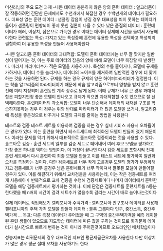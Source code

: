 머신러닝의 주요 도전 과제
-나쁜 데이터
충분하지 않은 양의 훈련 데이터 : 알고리즘이 잘 작동하려면 간단한 문제에서도 수천개에서 복잡한 경우 수백만개의 데이터가 필요하다.
데표성 없는 훈련 데이터 : 샘플링 잡음이 생길 경우 대표성을 띄지 못하는 데이터가 들어가 샘플링이 편향되어 좋지 못한 결론이 나올 수 있다
낮은 품질의 데이터 : 훈련데이터가 에러, 이상치, 잡은으로 가득한 경우 이때는 데이터 정제에 시간을 들여서 사용해야한다
관련없는 특성: 가지고 있는 특성중에 훈련에 유용한 특성을 선택하고 특성끼리 결합하여 더 유용한 특성을 만들어 사용해아한다

-나쁜 알고리즘
훈련 데이터의 과대적합: 모델이 훈련 데이터에는 너무 잘 맞지만 일반성이 떨어지는 것, 이는 주로 데이터의 잡음의 양에 비해 모델이 너무 복잡할 때 발생한다. 따라서 파라미터수가 적은 모델을 사용하거나. 특성의 수를 줄이거나, 모델에 규제를 가하거나, 데이터 수를 늘리거나, 데이터의 노이즈를 제거하여 일반적인 경우에 더 맞게 하는 것을 사용하면 된다.
규제를 하는 경우 규제의 양은 하이퍼파라미터가 결정한다. 이는 학습 알고리즘의 파라미터이기 때문에 학습 알고리즘으로부터 영향을 받지 않고 훈련전에 미리 지정되며 훈련동안 계속 상수로 남게 된다.
이때 규제가 너무 큰 경우 과대적합은 피할지언정 좋은 모델이 안나오고 규제가 작으면 과대적합할 수도 있으므로 잘 선택해야한다.
훈련데이터의 과소적합: 모델이 너무 단순해서 데이터의 내재된 구조를 학습하지못하는 경우 이 경우는 위와 반대로 파라미터가 더 많은 모델을 쓰거나, 알고리즘에 특성을 좋은것으로 바꾸거나 모델의 규제를 줄이는 방법을 사용한다


테스트와 검증
테스트 세트를 이용하여 검증을 하는 경우 실제 서비스 사용시 오차율이 큰 경우가 있다. 이는 훈련을 하면서 테스트세트에 최적화된 모델이 만들어 졌기 때문이다.
이러한 문제를 막기 위해서 대표적으로 홀드아웃 검증이라는 것을 사용할 수 있다. 
홀드아웃 검증 : 훈련 세트의 일부를 검증 세트로 떼어내어 여러 후보 모델을 평가하고 가장 좋은 하나를 택하는 방법이다.
이 과정이 끝나면 다시 검증 세트를 포함시켜 전체 훈련 세트에서 다시 훈련하여 최종 모델을 만들고 이를 테스트 세트에 평가하여 일반화 오차를 측정하는 것이다.
다만 검증세트를 너무 작게 고를경우 모델의 평가가 부정확해지고 검증세트가 너무 클경우 남은 훈련세트가 너무 작아져서 잘못된 모델이 만들어질 경우가 있다.
이를 해결하기 위해서 교차검을을 사용하는데, 이는 작은 검증세트를 여러 개 사용해아ㅕ 반복적으로 교차 검증을 수행해 검증세트마다 나머지 데이터에서 훈련한 모델을 해당 검증세트에서 평가하는 것이다.
이에 단점은 검증세트를 훈련세트를 n등분한다했을 때 n배의 시간이 걸려 세트수가 많을수록 걸리는 시간이 배로 늘어나는것이다

실제 데이터로 작업해보기
캘리포니아 주택가격 : 캘리포니아 인구조사 데이터를 사용해 캘리포니아의 주택 가격 모델을 만들자
데이터 : 블록 그룹마다 인구, 중간소득, 중간주택가격 …
목표: 다른 측정 데이터가 주어졌을 때 그 구역의 중간주택가격을 예측
레이블된 훈련 샘플이 있으므로 지도학습
데이터에 따른 값을 구하는 것이므로 회귀문제
데이터가 실시간으로 빠르게 변하는 것이 아니라 주어진것이므로 오프라인인 배치학습이다

성능지표는 회귀문제의 경우 대표적인 지표인 평균제곱근오차를 사용한다
다만 이상치가 많은 경우 평균 절대 오차를 사용하기도 한다
 
